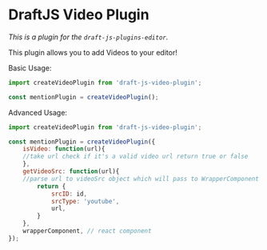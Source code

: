 # DraftJS Video Plugin

*This is a plugin for the `draft-js-plugins-editor`.*

This plugin allows you to add Videos to your editor!

Basic Usage:

```js
import createVideoPlugin from 'draft-js-video-plugin';

const mentionPlugin = createVideoPlugin();

```
Advanced Usage:
```js
import createVideoPlugin from 'draft-js-video-plugin';

const mentionPlugin = createVideoPlugin({
    isVideo: function(url){
    //take url check if it's a valid video url return true or false
    },
    getVideoSrc: function(url){
    //parse url to videoSrc object which will pass to WrapperComponent as props
        return {
            srcID: id,
            srcType: 'youtube',
            url,
        }
    },
    wrapperComponent, // react component
});

```